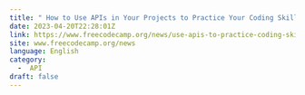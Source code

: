 ```yaml
---
title: " How to Use APIs in Your Projects to Practice Your Coding Skills "
date: 2023-04-20T22:28:01Z
link: https://www.freecodecamp.org/news/use-apis-to-practice-coding-skills/?utm_medium=RSS&utm_source=news.12bit.vn
site: www.freecodecamp.org/news
language: English
category:
  -  API 
draft: false
---
```

